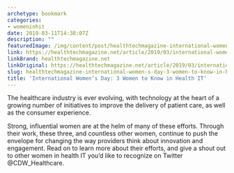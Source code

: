 ```yaml
---
archetype: bookmark
categories:
- womeninhit
date: 2019-03-11T14:38:07Z
description: ""
featuredImage: /img/content/post/healthtechmagazine-international-women-s-day-3-women-to-know-in-health-it.jpg
link: https://healthtechmagazine.net/article/2019/03/international-womens-day-3-women-know-health-it
linkBrand: healthtechmagazine.net
linkOriginal: https://healthtechmagazine.net/article/2019/03/international-womens-day-3-women-know-health-it
slug: healthtechmagazine-international-women-s-day-3-women-to-know-in-health-it
title: 'International Women’s Day: 3 Women to Know in Health IT'
---
```

The healthcare industry is ever evolving, with technology at the heart of a growing number of initiatives to improve the delivery of patient care, as well as the consumer experience.

Strong, influential women are at the helm of many of these efforts. Through their work, these three, and countless other women, continue to push the envelope for changing the way providers think about innovation and engagement. Read on to learn more about their efforts, and give a shout out to other women in health IT you’d like to recognize on Twitter @CDW_Healthcare.

